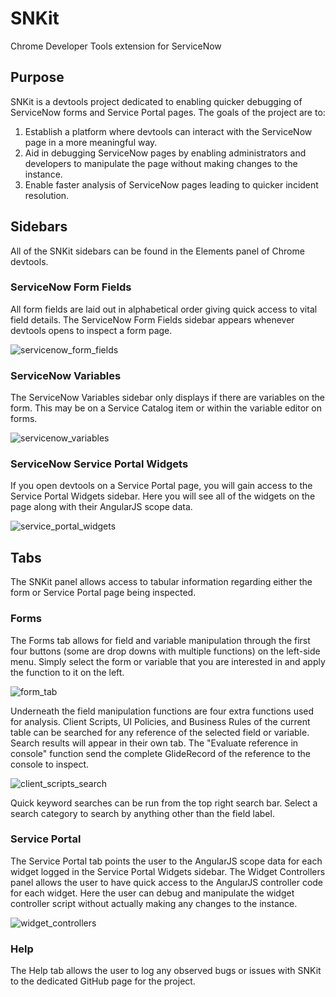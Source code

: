 # SNKit
Chrome Developer Tools extension for ServiceNow

## Purpose
SNKit is a devtools project dedicated to enabling quicker debugging of ServiceNow forms and Service Portal pages. The goals of the project are to:

1. Establish a platform where devtools can interact with the ServiceNow page in a more meaningful way.
2. Aid in debugging ServiceNow pages by enabling administrators and developers to manipulate the page without making changes to the instance.
3. Enable faster analysis of ServiceNow pages leading to quicker incident resolution.

## Sidebars
All of the SNKit sidebars can be found in the Elements panel of Chrome devtools.

### ServiceNow Form Fields
All form fields are laid out in alphabetical order giving quick access to vital field details. The ServiceNow Form Fields sidebar appears whenever devtools opens to inspect a form page.

![servicenow_form_fields](https://user-images.githubusercontent.com/22809154/31272220-edfda80c-aad5-11e7-918f-e947ab54bcb1.jpg)

### ServiceNow Variables
The ServiceNow Variables sidebar only displays if there are variables on the form. This may be on a Service Catalog item or within the variable editor on forms.

![servicenow_variables](https://user-images.githubusercontent.com/22809154/31272319-3f1271be-aad6-11e7-8b77-ff2604899cb9.jpg)

### ServiceNow Service Portal Widgets
If you open devtools on a Service Portal page, you will gain access to the Service Portal Widgets sidebar. Here you will see all of the widgets on the page along with their AngularJS scope data.

![service_portal_widgets](https://user-images.githubusercontent.com/22809154/31272378-6f4add44-aad6-11e7-9d71-699b494e967a.jpg)

## Tabs
The SNKit panel allows access to tabular information regarding either the form or Service Portal page being inspected.

### Forms
The Forms tab allows for field and variable manipulation through the first four buttons (some are drop downs with multiple functions) on the left-side menu. Simply select the form or variable that you are interested in and apply the function to it on the left. 

![form_tab](https://user-images.githubusercontent.com/22809154/31272536-0933306e-aad7-11e7-8e1b-da51f316547f.jpg)

Underneath the field manipulation functions are four extra functions used for analysis. Client Scripts, UI Policies, and Business Rules of the current table can be searched for any reference of the selected field or variable. Search results will appear in their own tab. The "Evaluate reference in console" function send the complete GlideRecord of the reference to the console to inspect.

![client_scripts_search](https://user-images.githubusercontent.com/22809154/31272608-4c8c0340-aad7-11e7-9812-f63691868c0d.jpg)

Quick keyword searches can be run from the top right search bar. Select a search category to search by anything other than the field label.

### Service Portal
The Service Portal tab points the user to the AngularJS scope data for each widget logged in the Service Portal Widgets sidebar. The Widget Controllers panel allows the user to have quick access to the AngularJS controller code for each widget. Here the user can debug and manipulate the widget controller script without actually making any changes to the instance.

![widget_controllers](https://user-images.githubusercontent.com/22809154/31272812-fac4f912-aad7-11e7-9663-7d4c80409b72.jpg)

### Help
The Help tab allows the user to log any observed bugs or issues with SNKit to the dedicated GitHub page for the project.
